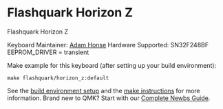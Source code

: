 # Flashquark Horizon Z

Flashquark Horizon Z

Keyboard Maintainer: [Adam Honse](https://github.com/CalcProgrammer1)
Hardware Supported: SN32F248BF
EEPROM_DRIVER = transient

Make example for this keyboard (after setting up your build environment):

    make flashquark/horizon_z:default

See the [build environment setup](https://docs.qmk.fm/#/getting_started_build_tools) and the [make instructions](https://docs.qmk.fm/#/getting_started_make_guide) for more information. Brand new to QMK? Start with our [Complete Newbs Guide](https://docs.qmk.fm/#/newbs).
